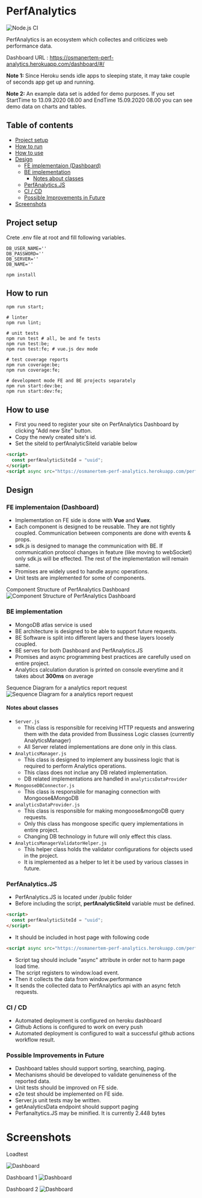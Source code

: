 # PerfAnalytics
![Node.js CI](https://github.com/osmanertem/perfanalytics/workflows/Node.js%20CI/badge.svg?branch=master)

PerfAnalytics is an ecosystem which collectes and criticizes web performance data.

Dashboard URL : https://osmanertem-perf-analytics.herokuapp.com/dashboard/#/

**Note 1:** Since Heroku sends idle apps to sleeping state, it may take couple of seconds app get up and running.

**Note 2:** An example data set is added for demo purposes. If you set StartTime to 13.09.2020 08.00 and EndTime 15.09.2020 08.00 you can see demo data on charts and tables. 

## Table of contents
<!--ts-->
   * [Project setup](#project-setup)
   * [How to run](#how-to-run)
   * [How to use](#how-to-use)
   * [Design](#design)
      * [FE implementaion (Dashboard)](#fe-implementation)
      * [BE implementation](#be-implementation)
          * [Notes about classes](#notes-about-classes)
      * [PerfAnalytics.JS](#perfanalyticsjs)
      * [CI / CD](#ci--cd)
      * [Possible Improvements in Future](#possible-improvements-in-future)
  * [Screenshots](#screenshots)
<!--te-->

## Project setup

Crete .env file at root and fill following variables.
```
DB_USER_NAME=''
DB_PASSWORD=''
DB_SERVER=''
DB_NAME=''
```

```
npm install
```

## How to run
```
npm run start;

# linter
npm run lint;

# unit tests
npm run test # all, be and fe tests
npm run test:be;
npm run test:fe; # vue.js dev mode

# test coverage reports
npm run coverage:be;
npm run coverage:fe;

# development mode FE and BE projects separately
npm run start:dev:be; 
npm run start:dev:fe;
```

## How to use

* First you need to register your site on PerfAnalytics Dashboard by clicking "Add new Site" button.
* Copy the newly created site's id.
* Set the siteId to perfAnalyticSiteId variable below

```html
<script>
  const perfAnalyticSiteId = "uuid";
</script>
<script async src="https://osmanertem-perf-analytics.herokuapp.com/perfAnalytics.js"></script>
```

## Design
### FE implementaion (Dashboard)
* Implementation on FE side is done with **Vue** and **Vuex**.
* Each component is designed to be reusable. They are not tightly coupled. Communication between components are done with events & props.
* sdk.js is designed to manage the communication with BE. If communication protocol changes in feature (like moving to webSocket) only sdk.js will be effected. The rest of the implementation will remain same.
* Promises are widely used to handle async operations. 
* Unit tests are implemented for some of components.

Component Structure of PerfAnalytics Dashboard
![Component Structure of PerfAnalytics Dashboard](assets/ui-component-structure.png?raw=true "Component Structure of PerfAnalytics Dashboard")

### BE implementation
* MongoDB atlas service is used
* BE architecture is designed to be able to support future requests.
* BE Software is split into different layers and these layers loosely coupled.
* BE serves for both Dashboard and PerfAnalytics.JS
* Promises and async programming best practices are carefully used on entire project.
* Analytics calculation duration is printed on console everytime and it takes about **300ms** on average

Sequence Diagram for a analytics report request
![Sequence Diagram for a analytics report request](assets/sequence-diagram-for-analytics.report.png?raw=true "Sequence Diagram for a analytics report request")

#### Notes about classes
* `Server.js`
  * This class is responsible for receiving HTTP requests and answering them with the data provided from Bussiness Logic classes (currently AnalyticsManager)
  * All Server related implementations are done only in this class.
* `AnalyticsManager.js`
  * This class is designed to implement any bussiness logic that is required to perform Analytics operations.
  * This class does not inclue any DB related implementation.
  * DB related implementations are handled in `analyticsDataProvider`
* `MongooseDBConnector.js`
  * This class is responsible for managing connection with Mongoose&MongoDB
* `analyticsDataProvider.js`
  * This class is responsible for making mongoose&mongoDB query requests.
  * Only this class has mongoose specific query implementations in entire project.
  * Changing DB technology in future will only effect this class.
* `AnalyticsManagerValidatorHelper.js`
  * This helper class holds the validator configurations for objects used in the project.
  * It is implemented as a helper to let it be used by various classes in future.

### PerfAnalytics.JS
* PerfAnalytics.JS is located under /public folder
* Before including the script, **perfAnalyticSiteId** variable must be defined.
```html
<script>
  const perfAnalyticSiteId = "uuid";
</script>
```
* It should be included in host page with following code
```html
<script async src="https://osmanertem-perf-analytics.herokuapp.com/perfAnalytics.js"></script>
```
* Script tag should include "async" attribute in order not to harm page load time.
* The script registers to window.load event.
* Then it collects the data from window.performance
* It sends the collected data to PerfAnalytics api with an async fetch requests. 

### CI / CD
* Automated deployment is configured on heroku dashboard
* Github Actions is configured to work on every push
* Automated deployment is configured to wait a successful github actions workflow result.

### Possible Improvements in Future
* Dashboard tables should support sorting, searching, paging.
* Mechanisms should be developed to validate genuineness of the reported data.
* Unit tests should be improved on FE side.
* e2e test should be implemented on FE side.
* Server.js unit tests may be written.
* getAnalyticsData endpoint should support paging
* Perfanaltytics.JS may be minified. It is currently 2.448 bytes

# Screenshots
Loadtest

![Dashboard](assets/loadtest.png?raw=true "Dashboard")

Dashboard 1
![Dashboard](assets/dashboard-1.png?raw=true "Dashboard")

Dashboard 2
![Dashboard](assets/dashboard-2.png?raw=true "Dashboard")
